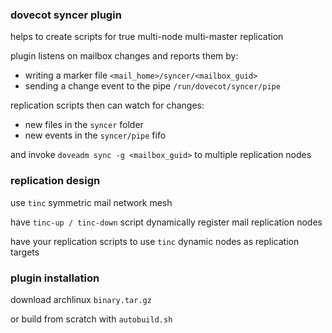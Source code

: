 
### dovecot syncer plugin

helps to create scripts for true multi-node multi-master replication 

plugin listens on mailbox changes and reports them by:
* writing a marker file `<mail_home>/syncer/<mailbox_guid>`
* sending a change event to the pipe `/run/dovecot/syncer/pipe` 

replication scripts then can watch for changes:
* new files in the `syncer` folder
* new events in the `syncer/pipe` fifo
  
and invoke `doveadm sync -g <mailbox_guid>` to multiple replication nodes

### replication design

use `tinc` symmetric mail network mesh

have `tinc-up / tinc-down` script dynamically register mail replication nodes

have your replication scripts to use `tinc` dynamic nodes as replication targets  

### plugin installation

download archlinux `binary.tar.gz`

or build from scratch with `autobuild.sh`

